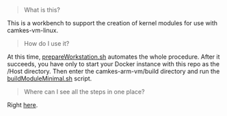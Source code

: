 > What is this?

This is a workbench to support the creation of kernel modules for use with camkes-vm-linux.

> How do I use it?

At this time, [prepareWorkstation.sh](https://github.com/NeisesResearch/vm_measure/blob/main/prepareWorkstation.sh) automates the whole procedure.
After it succeeds, you have only to start your Docker instance with this repo as the /Host directory.
Then enter the camkes-arm-vm/build directory and run the [buildModuleMinimal.sh](https://github.com/NeisesResearch/vm_measure/blob/main/buildScripts/buildModuleMinimal.sh) script.

> Where can I see all the steps in one place?

Right [here](https://github.com/NeisesResearch/vm_measure/wiki/seL4Config).

